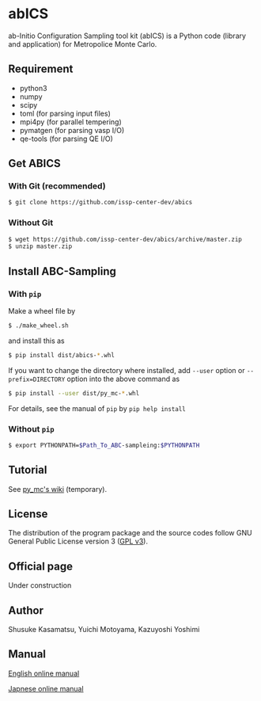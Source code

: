 # abICS
ab-Initio Configuration Sampling tool kit (abICS) is a Python code (library and application) for Metropolice Monte Carlo.

## Requirement

- python3
- numpy
- scipy
- toml (for parsing input files)
- mpi4py (for parallel tempering)
- pymatgen (for parsing vasp I/O)
- qe-tools (for parsing QE I/O)

## Get ABICS

### With Git (recommended)

``` bash
$ git clone https://github.com/issp-center-dev/abics
```

### Without Git

``` bash
$ wget https://github.com/issp-center-dev/abics/archive/master.zip
$ unzip master.zip
```

## Install ABC-Sampling

### With `pip`

Make a wheel file by

``` bash
$ ./make_wheel.sh
```

and install this as

``` bash
$ pip install dist/abics-*.whl
```

If you want to change the directory where installed,
add `--user` option or `--prefix=DIRECTORY` option into the above command as

``` bash
$ pip install --user dist/py_mc-*.whl
```

For details, see the manual of `pip` by `pip help install`

### Without `pip`

``` bash
$ export PYTHONPATH=$Path_To_ABC-sampleing:$PYTHONPATH
```

## Tutorial

See [py_mc's wiki](https://github.com/skasamatsu/py_mc/wiki/Getting-Started) (temporary).

## License

The distribution of the program package and the source codes follow GNU General Public License version 3 ([GPL v3](http://www.gnu.org/licenses/gpl-3.0.en.html)). 

## Official page

Under construction

## Author

Shusuke Kasamatsu, Yuichi Motoyama, Kazuyoshi Yoshimi

## Manual

[English online manual](https://issp-center-dev.github.io/abICS/docs/sphinx/en/build/html/index.html)

[Japnese online manual](https://issp-center-dev.github.io/abICS/docs/sphinx/ja/build/html/index.html)
